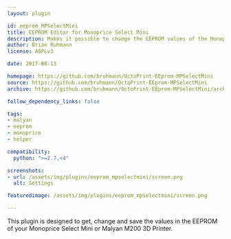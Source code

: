 ```yaml
---
layout: plugin

id: eeprom_MPSelectMini
title: EEPROM Editor for Monoprice Select Mini
description: Makes it possible to change the EEPROM values of the Monoprice Select Mini or Malyan M200 Firmware through OctoPrint
author: Brian Ruhmann
license: AGPLv3

date: 2017-08-13

homepage: https://github.com/bruhmann/OctoPrint-EEprom-MPSelectMini
source: https://github.com/bruhmann/OctoPrint-EEprom-MPSelectMini
archive: https://github.com/bruhmann/OctoPrint-EEprom-MPSelectMini/archive/master.zip

follow_dependency_links: false

tags:
- malyan
- eeprom
- monoprice
- helper

compatibility:
  python: ">=2.7,<4"

screenshots:
- url: /assets/img/plugins/eeprom_mpselectmini/screen.png
  alt: Settings

featuredimage: /assets/img/plugins/eeprom_mpselectmini/screen.png

---
```


This plugin is designed to get, change and save the values in the EEPROM of your Monoprice Select Mini or Malyan M200 3D Printer.

